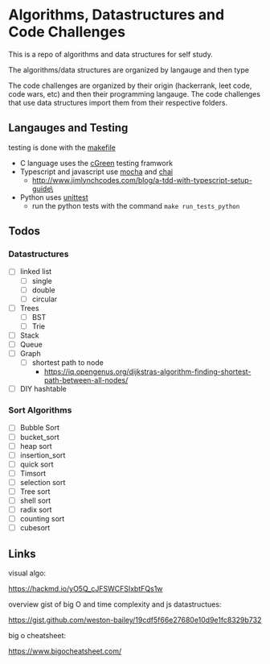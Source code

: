 # Algorithms, Datastructures and Code Challenges

This is a repo of algorithms and data structures for self study.

The algorithms/data structures are organized by langauge and then type

The code challenges are organized by their origin (hackerrank, leet code, code wars, etc) and then their programming langauge. The code challenges that use data structures import them from their respective folders. 

## Langauges and Testing

testing is done with the [makefile](https://www.gnu.org/software/make/)

* C language uses the [cGreen](https://github.com/cgreen-devs/cgreen) testing framwork
* Typescript and javascript use [mocha](https://www.npmjs.com/package/mocha) and [chai](https://www.npmjs.com/package/chai) 
  * http://www.jimlynchcodes.com/blog/a-tdd-with-typescript-setup-guide\
* Python uses [unittest](https://docs.python.org/3/library/unittest.html)
  * run the python tests with the command `make run_tests_python`

## Todos

### Datastructures

* [ ] linked list
    * [ ] single
    * [ ] double
    * [ ] circular
* [ ] Trees 
    * [ ] BST
    * [ ] Trie
* [ ] Stack
* [ ] Queue
* [ ] Graph
    * [ ] shortest path to node 
        * https://iq.opengenus.org/dijkstras-algorithm-finding-shortest-path-between-all-nodes/ 
* [ ] DIY hashtable
  
### Sort Algorithms

* [ ] Bubble Sort
* [ ] bucket_sort
* [ ] heap sort
* [ ] insertion_sort
* [ ] quick sort
* [ ] Timsort
* [ ] selection sort
* [ ] Tree sort
* [ ] shell sort
* [ ] radix sort
* [ ] counting sort
* [ ] cubesort

## Links

visual algo:

https://hackmd.io/yO5Q_cJFSWCFSIxbtFQs1w

overview gist of big O and time complexity and js datastructues:

https://gist.github.com/weston-bailey/19cdf5f66e27680e10d9e1fc8329b732

big o cheatsheet:

https://www.bigocheatsheet.com/


